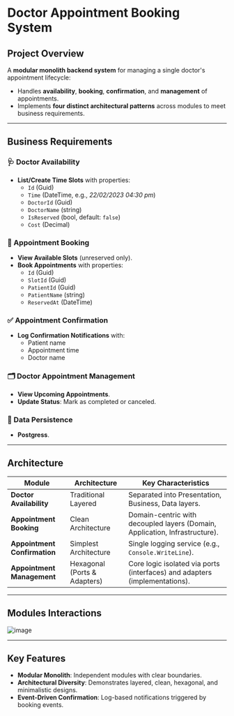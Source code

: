 # Doctor Appointment Booking System  

## Project Overview  
A **modular monolith backend system** for managing a single doctor's appointment lifecycle:  
- Handles **availability**, **booking**, **confirmation**, and **management** of appointments.  
- Implements **four distinct architectural patterns** across modules to meet business requirements.  

---

## Business Requirements  

### 🩺 Doctor Availability  
- **List/Create Time Slots** with properties:  
  - `Id` (Guid)  
  - `Time` (DateTime, e.g., *22/02/2023 04:30 pm*)  
  - `DoctorId` (Guid)  
  - `DoctorName` (string)  
  - `IsReserved` (bool, default: `false`)  
  - `Cost` (Decimal)  

### 📅 Appointment Booking  
- **View Available Slots** (unreserved only).  
- **Book Appointments** with properties:  
  - `Id` (Guid)  
  - `SlotId` (Guid)  
  - `PatientId` (Guid)  
  - `PatientName` (string)  
  - `ReservedAt` (DateTime)  

### ✅ Appointment Confirmation  
- **Log Confirmation Notifications** with:  
  - Patient name  
  - Appointment time  
  - Doctor name  

### 🗂️ Doctor Appointment Management  
- **View Upcoming Appointments**.  
- **Update Status**: Mark as completed or canceled.  

### 💾 Data Persistence  
-  **Postgress**.  

---

## Architecture  

| Module                   | Architecture                  | Key Characteristics                              |  
|--------------------------|-------------------------------|--------------------------------------------------|  
| **Doctor Availability**  | Traditional Layered           | Separated into Presentation, Business, Data layers. |  
| **Appointment Booking**  | Clean Architecture            | Domain-centric with decoupled layers (Domain, Application, Infrastructure). |  
| **Appointment Confirmation** | Simplest Architecture     | Single logging service (e.g., `Console.WriteLine`). |  
| **Appointment Management** | Hexagonal (Ports & Adapters) | Core logic isolated via ports (interfaces) and adapters (implementations). |  

---

## Modules Interactions  
![image](https://github.com/user-attachments/assets/32b5e13c-948f-451f-b4bb-1a2442a4eb51)

---

## Key Features  
- **Modular Monolith**: Independent modules with clear boundaries.  
- **Architectural Diversity**: Demonstrates layered, clean, hexagonal, and minimalistic designs.  
- **Event-Driven Confirmation**: Log-based notifications triggered by booking events.  


